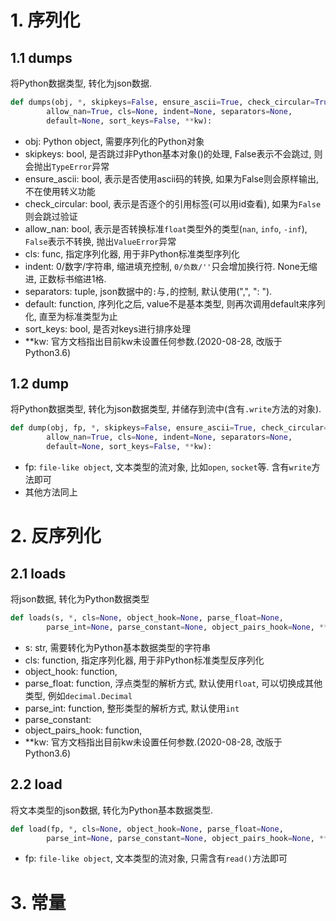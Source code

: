 # 1. 序列化
## 1.1 dumps
将Python数据类型, 转化为json数据.
```Python
def dumps(obj, *, skipkeys=False, ensure_ascii=True, check_circular=True,
        allow_nan=True, cls=None, indent=None, separators=None,
        default=None, sort_keys=False, **kw):
```
* obj: Python object, 需要序列化的Python对象
* skipkeys: bool, 是否跳过非Python基本对象()的处理, False表示不会跳过, 则会抛出`TypeError`异常
* ensure_ascii: bool, 表示是否使用ascii码的转换, 如果为False则会原样输出, 不在使用转义功能
* check_circular: bool, 表示是否逐个的引用标签(可以用id查看), 如果为`False`则会跳过验证
* allow_nan: bool, 表示是否转换标准`float`类型外的类型(`nan`, `info`, `-inf`), `False`表示不转换, 抛出`ValueError`异常
* cls: func, 指定序列化器, 用于非Python标准类型序列化
* indent: 0/数字/字符串, 缩进填充控制, `0/负数/''`只会增加换行符. None无缩进, 正数标书缩进1格.
* separators: tuple, json数据中的`:`与`,`的控制, 默认使用(",", ": ").
* default: function, 序列化之后, value不是基本类型, 则再次调用default来序列化, 直至为标准类型为止
* sort_keys: bool, 是否对keys进行排序处理
* \*\*kw: 官方文档指出目前kw未设置任何参数.(2020-08-28, 改版于Python3.6)

## 1.2 dump
将Python数据类型, 转化为json数据类型, 并储存到流中(含有`.write`方法的对象).
```Python
def dump(obj, fp, *, skipkeys=False, ensure_ascii=True, check_circular=True,
        allow_nan=True, cls=None, indent=None, separators=None,
        default=None, sort_keys=False, **kw):
```
* fp: `file-like object`, 文本类型的流对象, 比如`open`, `socket`等. 含有`write`方法即可
* 其他方法同上
# 2. 反序列化
## 2.1 loads
将json数据, 转化为Python数据类型
```Python
def loads(s, *, cls=None, object_hook=None, parse_float=None,
        parse_int=None, parse_constant=None, object_pairs_hook=None, **kw):
```
* s: str, 需要转化为Python基本数据类型的字符串
* cls: function, 指定序列化器, 用于非Python标准类型反序列化
* object_hook: function, 
* parse_float: function, 浮点类型的解析方式, 默认使用`float`, 可以切换成其他类型, 例如`decimal.Decimal`
* parse_int: function, 整形类型的解析方式, 默认使用`int`
* parse_constant: 
* object_pairs_hook: function, 
* \*\*kw: 官方文档指出目前kw未设置任何参数.(2020-08-28, 改版于Python3.6)
## 2.2 load
将文本类型的json数据, 转化为Python基本数据类型.
```Python
def load(fp, *, cls=None, object_hook=None, parse_float=None,
        parse_int=None, parse_constant=None, object_pairs_hook=None, **kw):
```
* fp: `file-like object`, 文本类型的流对象, 只需含有`read()`方法即可

# 3. 常量